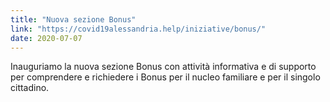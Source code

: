 ```yaml
---
title: "Nuova sezione Bonus"
link: "https://covid19alessandria.help/iniziative/bonus/"
date: 2020-07-07
---
```


Inauguriamo la nuova sezione Bonus con attività informativa e di supporto per comprendere e richiedere i Bonus per il nucleo familiare e per il singolo cittadino.

